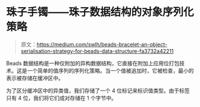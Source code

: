 # 珠子手镯——珠子数据结构的对象序列化策略

> 原文：<https://medium.com/swlh/beads-bracelet-an-object-serialisation-strategy-for-beads-data-structure-fa3732a42211>

Beads 数据结构是一种仅附加的异构数据结构，它直接在附加上应用位打包技术。这是一个简单的值序列的序列化策略。当一个值被追加时，它被检查，最小的表示被存储在缓冲区中。

为了区分缓冲区中的异类值，我们存储了一个 4 位标记来标识值类型。由于标签只有 4 位，我们将它们成对存储在 1 个字节中。